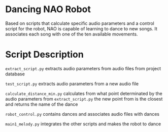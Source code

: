 # Dancing NAO Robot
Based on scripts that calculate specific audio parameters and a control script for the robot, NAO is capable of learning to dance to new songs. It associates each song with one of the ten available movements.

# Script Description

`extract_script.py` extracts audio parameters from audio files from project database

`test_script.py` extracts audio parameters from a new audio file

`calculate_distance_min.py` calculates from what point determinated by the audio parameters from `extract_script.py` the new point from is the closest and returns the name of the dance 

`robot_control.py` contains dances and associates audio files with dances

`main1_melody.py` integrates the other scripts and makes the robot to dance



